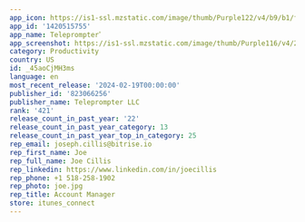 ```yaml
---
app_icon: https://is1-ssl.mzstatic.com/image/thumb/Purple122/v4/b9/b1/fd/b9b1fd7c-32a1-b172-23e4-3295d4de8e7b/AppIcon-1x_U007epad-0-0-0-0-0-85-220-0.png/1024x1024bb.png
app_id: '1420515755'
app_name: Teleprompter゜
app_screenshot: https://is1-ssl.mzstatic.com/image/thumb/Purple116/v4/2c/77/e6/2c77e6bf-db33-d18c-24f7-6f6e30654c3f/323a0011-3292-4214-8d57-d927c6cf9fa1_iPhone_8_Plus_Copy_45.png/1242x2688bb.png
category: Productivity
country: US
id: _45aoCjMH3ms
language: en
most_recent_release: '2024-02-19T00:00:00'
publisher_id: '823066256'
publisher_name: Teleprompter LLC
rank: '421'
release_count_in_past_year: '22'
release_count_in_past_year_category: 13
release_count_in_past_year_top_in_category: 25
rep_email: joseph.cillis@bitrise.io
rep_first_name: Joe
rep_full_name: Joe Cillis
rep_linkedin: https://www.linkedin.com/in/joecillis
rep_phone: +1 518-258-1902
rep_photo: joe.jpg
rep_title: Account Manager
store: itunes_connect
---
```

